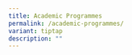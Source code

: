 ```yaml
---
title: Academic Programmes
permalink: /academic-programmes/
variant: tiptap
description: ""
---
```

<p></p>